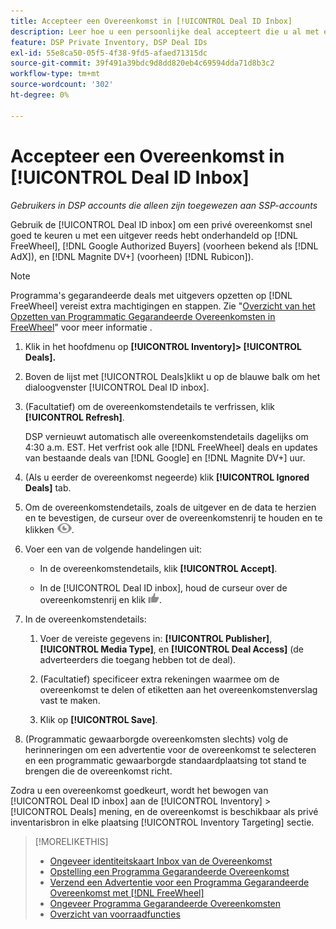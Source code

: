 ```yaml
---
title: Accepteer een Overeenkomst in [!UICONTROL Deal ID Inbox]
description: Leer hoe u een persoonlijke deal accepteert die u al met een uitgever hebt onderhandeld op [!DNL FreeWheel], [!DNL Google Authorized Buyers] (voorheen bekend als [!DNL AdX]), and [!DNL Magnite DV+] (voorheen) [!DNL Rubicon]) die identiteitskaart Inbox van de Overeenkomst gebruiken.
feature: DSP Private Inventory, DSP Deal IDs
exl-id: 55e8ca50-05f5-4f38-9fd5-afaed71315dc
source-git-commit: 39f491a39bdc9d8dd820eb4c69594dda71d8b3c2
workflow-type: tm+mt
source-wordcount: '302'
ht-degree: 0%

---
```


# Accepteer een Overeenkomst in [!UICONTROL Deal ID Inbox]

*Gebruikers in DSP accounts die alleen zijn toegewezen aan SSP-accounts*

Gebruik de [!UICONTROL Deal ID inbox] om een privé overeenkomst snel goed te keuren u met een uitgever reeds hebt onderhandeld op [!DNL FreeWheel], [!DNL Google Authorized Buyers] (voorheen bekend als [!DNL AdX]), en [!DNL Magnite DV+] (voorheen) [!DNL Rubicon]).

>[!NOTE]
>
>Programma&#39;s gegarandeerde deals met uitgevers opzetten op [!DNL FreeWheel] vereist extra machtigingen en stappen. Zie &quot;[Overzicht van het Opzetten van Programmatic Gegarandeerde Overeenkomsten in FreeWheel](freewheel-overview.md)&quot; voor meer informatie .

1. Klik in het hoofdmenu op **[!UICONTROL Inventory]> [!UICONTROL Deals].**

1. Boven de lijst met [!UICONTROL Deals]klikt u op de blauwe balk om het dialoogvenster [!UICONTROL Deal ID inbox].

1. (Facultatief) om de overeenkomstendetails te verfrissen, klik **[!UICONTROL Refresh]**.

   DSP vernieuwt automatisch alle overeenkomstendetails dagelijks om 4:30 a.m. EST. Het verfrist ook alle [!DNL FreeWheel] deals en updates van bestaande deals van [!DNL Google] en [!DNL Magnite DV+] uur.

1. (Als u eerder de overeenkomst negeerde) klik **[!UICONTROL Ignored Deals]** tab.

1. Om de overeenkomstendetails, zoals de uitgever en de data te herzien en te bevestigen, de curseur over de overeenkomstenrij te houden en te klikken ![Controleren](/help/dsp/assets/review.png).

1. Voer een van de volgende handelingen uit:

   * In de overeenkomstendetails, klik **[!UICONTROL Accept]**.

   * In de [!UICONTROL Deal ID inbox], houd de curseur over de overeenkomstenrij en klik ![Accepteren](/help/dsp/assets/accept.png).

1. In de overeenkomstendetails:
   1. Voer de vereiste gegevens in: **[!UICONTROL Publisher]**, **[!UICONTROL Media Type]**, en **[!UICONTROL Deal Access]** (de adverteerders die toegang hebben tot de deal).
   1. (Facultatief) specificeer extra rekeningen waarmee om de overeenkomst te delen of etiketten aan het overeenkomstenverslag vast te maken.

   1. Klik op **[!UICONTROL Save]**.

1. (Programmatic gewaarborgde overeenkomsten slechts) volg de herinneringen om een advertentie voor de overeenkomst te selecteren en een programmatic gewaarborgde standaardplaatsing tot stand te brengen die de overeenkomst richt.

Zodra u een overeenkomst goedkeurt, wordt het bewogen van [!UICONTROL Deal ID inbox] aan de [!UICONTROL Inventory] > [!UICONTROL Deals] mening, en de overeenkomst is beschikbaar als privé inventarisbron in elke plaatsing [!UICONTROL Inventory Targeting] sectie.

>[!MORELIKETHIS]
>
>* [Ongeveer identiteitskaart Inbox van de Overeenkomst](deal-id-inbox-about.md)
>* [Opstelling een Programma Gegarandeerde Overeenkomst](programmatic-guaranteed-set-up.md)
>* [Verzend een Advertentie voor een Programma Gegarandeerde Overeenkomst met [!DNL FreeWheel]](freewheel-submit.md)
>* [Ongeveer Programma Gegarandeerde Overeenkomsten](programmatic-guaranteed-about.md)
>* [Overzicht van voorraadfuncties](inventory-overview.md)

